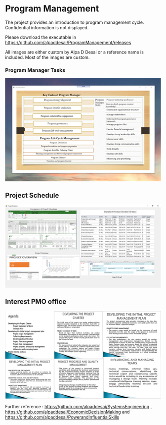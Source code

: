 # Program Management

The project provides an introduction to program management cycle. Confidential information is not displayed. 

Please download the executable in https://github.com/alpaddesai/ProgramManagement/releases

All images are either custom by Alpa D Desai or a reference name is included. Most of the images are custom.

### Program Manager Tasks
![image](ProgramManager.png)

## Project Schedule
![image](ProjectSchedule.png)

## Interest PMO office
![image](Rockwell.jpg)

Further reference :  https://github.com/alpaddesai/SystemsEngineering ,  https://github.com/alpaddesai/EconomicDecisionMaking  and https://github.com/alpaddesai/PowerandInfluentialSkills

